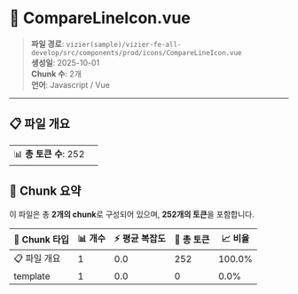# 📄 CompareLineIcon.vue

> **파일 경로**: `vizier(sample)/vizier-fe-all-develop/src/components/prod/icons/CompareLineIcon.vue`  
> **생성일**: 2025-10-01  
> **Chunk 수**: 2개  
> **언어**: Javascript / Vue
---


## 📋 파일 개요

| | |
|--|--|
| 📊 **총 토큰 수**: 252 |  |






## 🧩 Chunk 요약

이 파일은 총 **2개의 chunk**로 구성되어 있으며, **252개의 토큰**을 포함합니다.

| 🧩 Chunk 타입 | 📊 개수 | ⚡ 평균 복잡도 | 📝 총 토큰 | 📈 비율 |
|---------------|--------|-------------|----------|--------|
| 📋 파일 개요 | 1 | 0.0 | 252 | 100.0% |
| template | 1 | 0.0 | 0 | 0.0% |

